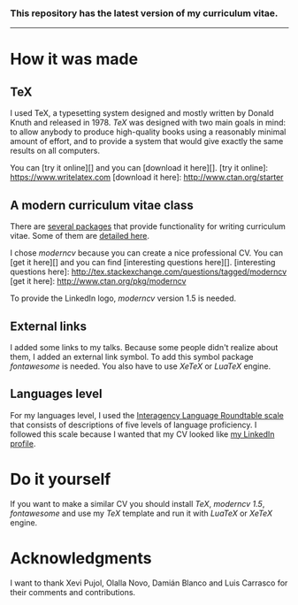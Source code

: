 ### This repository has the latest version of my curriculum vitae.
---

# How it was made

## TeX

I used TeX, a typesetting system designed and mostly written by Donald Knuth and released in 1978. _TeX_ was designed with two main goals in mind: to allow anybody to produce high-quality books using a reasonably minimal amount of effort, and to provide a system that would give exactly the same results on all computers. 

You can [try it online][] and you can [download it here][].
[try it online]: https://www.writelatex.com
[download it here]: http://www.ctan.org/starter

## A modern curriculum vitae class

There are [several packages][] that provide functionality for writing curriculum vitae. Some of them are [detailed here][]. 

[several packages]: http://www.ctan.org/topic/cv
[detailed here]: http://en.wikibooks.org/wiki/LaTeX/Curriculum_Vitae

I chose _moderncv_ because you can create a nice professional CV. You can [get it here][] and you can find [interesting questions here][].
[interesting questions here]: http://tex.stackexchange.com/questions/tagged/moderncv
[get it here]: http://www.ctan.org/pkg/moderncv

To provide the LinkedIn logo, _moderncv_ version 1.5 is needed.

## External links

I added some links to my talks. Because some people didn't realize about them, I added an external link symbol. To add this symbol package _fontawesome_ is needed. You also have to use _XeTeX_ or _LuaTeX_ engine.

## Languages level

For my languages level, I used the [Interagency Language Roundtable scale][] that consists of descriptions of five levels of language proficiency. I followed this scale because I wanted that my CV looked like [my LinkedIn profile][].

[Interagency Language Roundtable scale]: http://en.wikipedia.org/wiki/ILR_scale
[my LinkedIn profile]: http://www.linkedin.com/in/lluisramon

# Do it yourself

If you want to make a similar CV you should install _TeX_, _moderncv 1.5_, _fontawesome_ and use my _TeX_ template and run it with _LuaTeX_ or _XeTeX_ engine.

# Acknowledgments

I want to thank Xevi Pujol, Olalla Novo, Damián Blanco and Luis Carrasco for their comments and contributions. 


